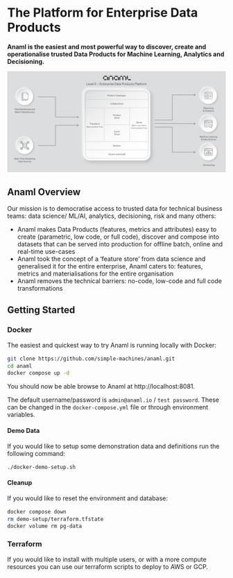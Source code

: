 # The Platform for Enterprise Data Products

**Anaml is the easiest and most powerful way to discover, create and
operationalise trusted Data Products for Machine Learning, Analytics and
Decisioning.**

![Alt text](docs/images/anaml.png)

## Anaml Overview

Our mission is to democratise access to trusted data for technical business teams: data science/ ML/AI, analytics, decisioning, risk and many others:

* Anaml makes Data Products (features, metrics and attributes) easy to create (parametric, low code, or full code), discover and compose into datasets that can be served into production for offline batch, online and real-time use-cases
* Anaml took the concept of a ‘feature store’ from data science and generalised it for the entire enterprise, Anaml caters to: features, metrics and materialisations for the entire organisation
* Anaml removes the technical barriers: no-code, low-code and full code transformations

## Getting Started

### Docker

The easiest and quickest way to try Anaml is running locally with Docker:

```bash
git clone https://github.com/simple-machines/anaml.git
cd anaml
docker compose up -d
```

You should now be able browse to Anaml at http://localhost:8081.

The default username/password is `admin@anaml.io` / `test password`. These can be changed in the `docker-compose.yml` file or through environment variables.

#### Demo Data

If you would like to setup some demonstration data and definitions run the following command:

```bash
./docker-demo-setup.sh
```

#### Cleanup

If you would like to reset the environment and database:

```bash
docker compose down
rm demo-setup/terraform.tfstate
docker volume rm pg-data
```

### Terraform

If you would like to install with multiple users, or with a more compute resources you can use our terraform scripts to deploy to AWS or GCP.
